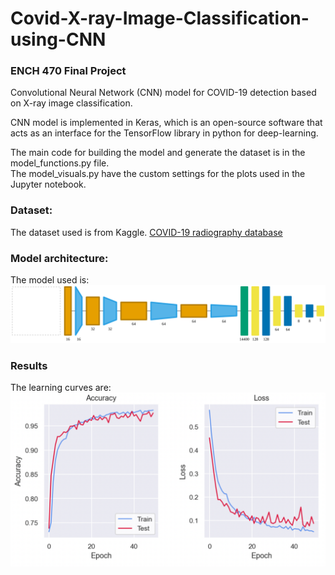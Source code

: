 # Covid-X-ray-Image-Classification-using-CNN
### ENCH 470 Final Project 
Convolutional Neural Network (CNN) model for COVID-19 detection based on X-ray image classification. 

CNN model is implemented in Keras, which is an open-source software that acts as an interface for the TensorFlow library in python for deep-learning.

The main code for building the model and generate the dataset is in the model_functions.py file. <br>
The model_visuals.py have the custom settings for the plots used in the Jupyter notebook.

### Dataset:
The dataset used is from Kaggle.
[COVID-19 radiography database](https://www.kaggle.com/tawsifurrahman/covid19-radiography-database)


### Model architecture:
The model used is:
![graph.svg](graph.svg)


### Results
The learning curves are:
![results.png](results.png)





